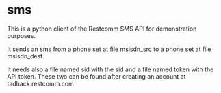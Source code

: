 # sms

This is a python client of the Restcomm SMS API for demonstration purposes.

It sends an sms from a phone set at file msisdn_src to a phone set at file msisdn_dest.

It needs also a file named sid with the sid and a file named token with the API token. These two can be found after creating an account at tadhack.restcomm.com
